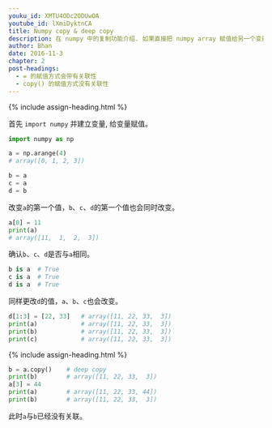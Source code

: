 ```yaml
---
youku_id: XMTU4ODc2ODUwOA
youtube_id: lXmiDyktnCA
title: Numpy copy & deep copy
description: 在 numpy 中的复制功能介绍. 如果直接把 numpy array 赋值给另一个变量, 改变任意的一个变量都会影响到其他变量.
author: Bhan
date: 2016-11-3
chapter: 2
post-headings:
  - = 的赋值方式会带有关联性
  - copy() 的赋值方式没有关联性
---
```





{% include assign-heading.html %}

首先 `import numpy` 并建立变量, 给变量赋值。

```python
import numpy as np

a = np.arange(4)
# array([0, 1, 2, 3])

b = a
c = a
d = b
```

改变`a`的第一个值，`b`、`c`、`d`的第一个值也会同时改变。

```python
a[0] = 11
print(a)
# array([11,  1,  2,  3])
```

确认`b`、`c`、`d`是否与`a`相同。

```python
b is a  # True
c is a  # True
d is a  # True
```

同样更改`d`的值，`a`、`b`、`c`也会改变。

```python
d[1:3] = [22, 33]   # array([11, 22, 33,  3])
print(a)            # array([11, 22, 33,  3])
print(b)            # array([11, 22, 33,  3])
print(c)            # array([11, 22, 33,  3])
```


{% include assign-heading.html %}

```python
b = a.copy()    # deep copy
print(b)        # array([11, 22, 33,  3])
a[3] = 44
print(a)        # array([11, 22, 33, 44])
print(b)        # array([11, 22, 33,  3])
```

此时`a`与`b`已经没有关联。
